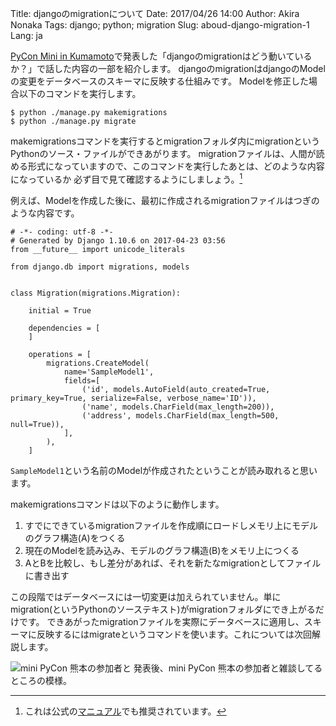 Title: djangoのmigrationについて
Date: 2017/04/26 14:00
Author: Akira Nonaka
Tags: django; python; migration
Slug: aboud-django-migration-1
Lang: ja

[PyCon Mini in Kumamoto](http://kumamoto.pycon.jp)で発表した「djangoのmigrationはどう動いているか？」で話した内容の一部を紹介します。
djangoのmigrationはdjangoのModelの変更をデータベースのスキーマに反映する仕組みです。
Modelを修正した場合以下のコマンドを実行します。

```
$ python ./manage.py makemigrations
$ python ./manage.py migrate
```

makemigrationsコマンドを実行するとmigrationフォルダ内にmigrationというPythonのソース・ファイルができあがります。
migrationファイルは、人間が読める形式になっていますので、このコマンドを実行したあとは、どのような内容になっているか
必ず目で見て確認するようにしましょう。[^1]

例えば、Modelを作成した後に、最初に作成されるmigrationファイルはつぎのような内容です。
```
# -*- coding: utf-8 -*-
# Generated by Django 1.10.6 on 2017-04-23 03:56
from __future__ import unicode_literals

from django.db import migrations, models


class Migration(migrations.Migration):

    initial = True

    dependencies = [
    ]

    operations = [
        migrations.CreateModel(
            name='SampleModel1',
            fields=[
                ('id', models.AutoField(auto_created=True, primary_key=True, serialize=False, verbose_name='ID')),
                ('name', models.CharField(max_length=200)),
                ('address', models.CharField(max_length=500, null=True)),
            ],
        ),
    ]
```
`SampleModel1`という名前のModelが作成されたということが読み取れると思います。

makemigrationsコマンドは以下のように動作します。

1. すでにできているmigrationファイルを作成順にロードしメモリ上にモデルのグラフ構造(A)をつくる
2. 現在のModelを読み込み、モデルのグラフ構造(B)をメモリ上につくる
3. AとBを比較し、もし差分があれば、それを新たなmigrationとしてファイルに書き出す

この段階ではデータベースには一切変更は加えられていません。単にmigration(というPythonのソーステキスト)がmigrationフォルダにでき上がるだけです。
できあがったmigrationファイルを実際にデータベースに適用し、スキーマに反映するにはmigrateというコマンドを使います。これについては次回解説します。

![mini PyCon 熊本の参加者と]({filename}/images/akira-mini-pycon-kumamoto.jpg)
発表後、mini PyCon 熊本の参加者と雑談してるところの模様。

[^1]:これは公式の[マニュアル](https://docs.djangoproject.com/en/1.11/topics/migrations/)でも推奨されています。

